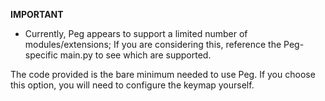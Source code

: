 **IMPORTANT**
 - Currently, Peg appears to support a limited number of modules/extensions; If you are considering this, reference the Peg-specific main.py to see which are supported.

The code provided is the bare minimum needed to use Peg. If you choose this option, you will need to configure the keymap yourself.